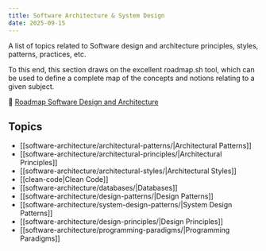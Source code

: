 ```yaml
---
title: Software Architecture & System Design
date: 2025-09-15
---
```


A list of topics related to Software design and architecture principles, styles, patterns, practices, etc.

To this end, this section draws on the excellent roadmap.sh tool, which can be used to define a complete map of the concepts and notions relating to a given subject.

:link: [Roadmap Software Design and Architecture](https://roadmap.sh/r/software-design-and-architecture-qnur8)

## Topics

* [[software-architecture/architectural-patterns/|Architectural Patterns]]
* [[software-architecture/architectural-principles/|Architectural Principles]]
* [[software-architecture/architectural-styles/|Architectural Styles]]
* [[clean-code|Clean Code]]
* [[software-architecture/databases/|Databases]]
* [[software-architecture/design-patterns/|Design Patterns]]
* [[software-architecture/system-design-patterns/|System Design Patterns]]
* [[software-architecture/design-principles/|Design Principles]]
* [[software-architecture/programming-paradigms/|Programming Paradigms]]